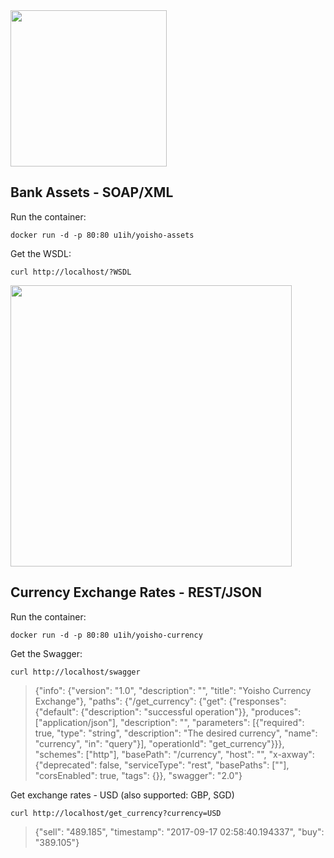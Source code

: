 <img src="https://raw.githubusercontent.com/u1i/yoisho/master/resources/yoisho-logo.png" width="250"/>

## Bank Assets - SOAP/XML

Run the container:

`docker run -d -p 80:80 u1ih/yoisho-assets`

Get the WSDL:

`curl http://localhost/?WSDL`

<img src="https://raw.githubusercontent.com/u1i/yoisho/master/resources/wsdl.png" width="450"/>


## Currency Exchange Rates - REST/JSON

Run the container:

`docker run -d -p 80:80 u1ih/yoisho-currency`

Get the Swagger:

`curl http://localhost/swagger`

> {"info": {"version": "1.0", "description": "", "title": "Yoisho Currency Exchange"}, "paths": {"/get_currency": {"get": {"responses": {"default": {"description": "successful operation"}}, "produces": ["application/json"], "description": "", "parameters": [{"required": true, "type": "string", "description": "The desired currency", "name": "currency", "in": "query"}], "operationId": "get_currency"}}}, "schemes": ["http"], "basePath": "/currency", "host": "", "x-axway": {"deprecated": false, "serviceType": "rest", "basePaths": [""], "corsEnabled": true, "tags": {}}, "swagger": "2.0"}

Get exchange rates - USD (also supported: GBP, SGD)

`curl http://localhost/get_currency?currency=USD`

> {"sell": "489.185", "timestamp": "2017-09-17 02:58:40.194337", "buy": "389.105"}